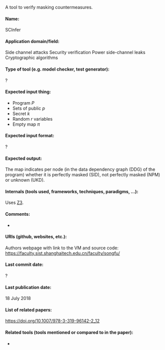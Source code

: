 A tool to verify masking countermeasures.

#### Name:
SCInfer

#### Application domain/field:
Side channel attacks
Security verification
Power side-channel leaks
Cryptographic algorithms

#### Type of tool (e.g. model checker, test generator):
?

#### Expected input thing:
- Program $P$
- Sets of public $p$
- Secret $k$
- Random $r$ variables
- Empty map $\pi$

#### Expected input format:
?

#### Expected output:
The map indicates per node (in the data dependency graph (DDG) of the program) whether it is perfectly masked (SID), not perfectly masked (NPM) or unknown (UKD).

#### Internals (tools used, frameworks, techniques, paradigms, ...):
Uses [Z3](Solvers/SMT/Z3.md).

#### Comments:
-

#### URIs (github, websites, etc.):
Authors webpage with link to the VM and source code: https://faculty.sist.shanghaitech.edu.cn/faculty/songfu/

#### Last commit date:
?

#### Last publication date:
18 July 2018

#### List of related papers:
https://doi.org/10.1007/978-3-319-96142-2_12

#### Related tools (tools mentioned or compared to in the paper):
-